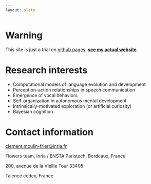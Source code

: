 ```yaml
---
layout: slate
---
```


# Warning
This site is just a trial on [github pages](https://pages.github.com/): [**see my actual website**](https://flowers.inria.fr/clement_mf).

# Research interests
* Computational models of language evolution and development
* Perception-action relationships in speech communication
* Emergence of vocal behaviors
* Self-organization in autonomous mental development
* Intrinsically-motivated exploration (or artificial curiosity)
* Bayesian cognition

# Contact information
[clement.moulin-frier@inria.fr](clement.moulin-frier@inria.fr)

Flowers team, Inria / ENSTA Paristech, Bordeaux, France

200, avenue de la Vieille Tour 33405

Talence cedex, France

